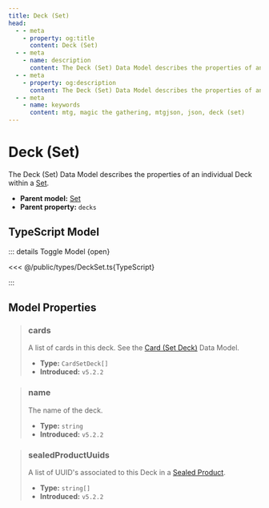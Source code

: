```yaml
---
title: Deck (Set)
head:
  - - meta
    - property: og:title
      content: Deck (Set)
  - - meta
    - name: description
      content: The Deck (Set) Data Model describes the properties of an individual Deck within a Set.
  - - meta
    - property: og:description
      content: The Deck (Set) Data Model describes the properties of an individual Deck within a Set.
  - - meta
    - name: keywords
      content: mtg, magic the gathering, mtgjson, json, deck (set)
---
```


# Deck (Set)

The Deck (Set) Data Model describes the properties of an individual Deck within a [Set](/data-models/set/).

- **Parent model:** [Set](/data-models/set/)
- **Parent property:** `decks`

## TypeScript Model

::: details Toggle Model {open}

<<< @/public/types/DeckSet.ts{TypeScript}

:::

## Model Properties

> ### cards
>
> A list of cards in this deck. See the [Card (Set Deck)](/data-models/card/card-set-deck/) Data Model.
>
> - **Type:** `CardSetDeck[]`
> - **Introduced:** `v5.2.2`

> ### name
>
> The name of the deck.
>
> - **Type:** `string`
> - **Introduced:** `v5.2.2`

> ### sealedProductUuids
>
> A list of UUID's associated to this Deck in a [Sealed Product](/data-models/sealed-product/).
>
> - **Type:** `string[]`
> - **Introduced:** `v5.2.2`
